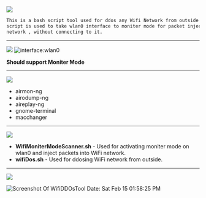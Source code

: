 <img src="https://via.placeholder.com/1270x120/0d1117/fffff?text=Wifi+DDos+Tool+And+Moniter+Mode+Activator" />

```html
This is a bash script tool used for ddos any Wifi Network from outside i.e. without connecting to that Wifi Network.The WifiMoniterModeScanner shell
script is used to take wlan0 interface to moniter mode for packet injection purpose.The second file wifiDos shell script is used for DDosing the wifi
network , without connecting to it.
```
---------------------------------------------------------------------------------------------------------------------------------------------------

<img src="https://via.placeholder.com/1270x120/0d1117/BFFF00?text=INTERFACE+INFO" />

<img alt="interface:wlan0" src="https://img.shields.io/static/v1?label=Interface:&message=wlan0&color=blue&labelColor=blueviolet" />

**Should support Moniter Mode**

---------------------------------------------------------------------------------------------------------------------------------------------------

<img src="https://via.placeholder.com/1270x120/0d1117/BFFF00?text=TOOLS+REQUIRED" />

* airmon-ng
* airodump-ng
* aireplay-ng
* gnome-terminal
* macchanger

---------------------------------------------------------------------------------------------------------------------------------------------------

<img src="https://via.placeholder.com/1270x120/0d1117/BFFF00?text=FUNCTIONALITIES" />

* **WifiMoniterModeScanner.sh** - Used for activating moniter mode on wlan0 and inject packets into WiFi network.
* **wifiDos.sh** - Used for ddosing WiFi network from outside.

---------------------------------------------------------------------------------------------------------------------------------------------------

<img src="https://via.placeholder.com/1270x120/0d1117/BFFF00?text=SCREENSHOT+OF+THE+SCRIPTS" />

![Screenshot Of WifiDDOsTool Date: Sat Feb 15 01:58:25 PM](https://i.imgur.com/e2XkBfc.png)

